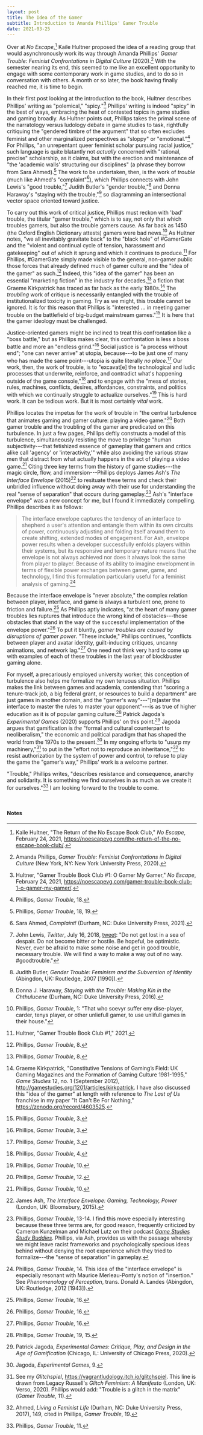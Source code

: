 ```yaml
---
layout: post
title: The Idea of the Gamer
subtitle: Introduction to Amanda Phillips' Gamer Trouble
date: 2021-03-25
---
```


Over at *No Escape*,[^1] Kaile Hultner proposed the idea of a reading group that would asynchronously work its way through Amanda Phillips' *Gamer Trouble: Feminist Confrontations in Digital Culture* (2020).[^2] With the semester nearing its end, this seemed to me like an excellent opportunity to engage with some contemporary work in game studies, and to do so in conversation with others. A month or so later, the book having finally reached me, it is time to begin.

In their first post looking at the introduction to the book, Hultner describes Phillips' writing as "polemical," "spicy."[^3] Phillips' writing is indeed "spicy" in the best of ways, embracing the heat of contested topics in game studies and gaming broadly. As Hultner points out, Phillips takes the primal scene of the narratology versus ludology debate in game studies to task, rightfully critiquing the "gendered timbre of the argument" that so often excludes feminist and other marginalized perspectives as "sloppy" or "emotional."[^4] For Phillips, "an unrepentant queer feminist scholar pursuing racial justice," such language is quite blatantly not *actually* concerned with "rational, precise" scholarship, as it claims, but with the erection and maintenance of "the 'academic walls' structuring our disciplines" (a phrase they borrow from Sara Ahmed).[^5] The work to be undertaken, then, is the work of *trouble* (much like Ahmed's "complaint"[^6]), which Phillips connects with John Lewis's "good trouble,"[^7] Judith Butler's "gender trouble,"[^8] and Donna Haraway's "staying with the trouble,"[^9] so diagramming an intersectional vector space oriented toward justice.

To carry out this work of critical justice, Phillips must reckon with 'bad' trouble, the titular "gamer trouble," which is to say, not only that which troubles gamers, but also the trouble gamers cause. As far back as 1450 (the Oxford English Dictionary attests) gamers were bad news.[^10] As Hultner notes, "we all inevitably gravitate back" to the "black hole" of #GamerGate and the "violent and continual cycle of tension, harassment and gatekeeping" out of which it sprung and which it continues to produce.[^11] For Phillips, #GamerGate simply made visible to the general, non-gamer public those forces that already defined much of gamer culture and the "idea of the gamer" as such.[^12] Indeed, this "idea of the gamer" has been an essential "marketing fiction" in the industry for decades,[^13] a fiction that Graeme Kirkpatrick has traced as far back as the early 1980s.[^14] The *troubling* work of critique is necessarily entangled with the trouble of institutionalized toxicity in gaming. Try as we might, this trouble cannot be ignored. It is for this reason that Phillips is "interested ... in meeting gamer trouble on the battlefield of big-budget mainstream games."[^15] It is here that the gamer ideology must be challenged.

Justice-oriented gamers might be inclined to treat this confrontation like a "boss battle," but as Phillips makes clear, this confrontation is less a boss battle and more an "endless grind."[^16] Social justice is "a process without end"; "one can never arrive" at utopia, because---to be just one of many who has made the same point---utopia is quite literally *no place*.[^17] Our work, then, the work of trouble, is to "excavat[e] the technological and ludic processes that underwrite, reinforce, and contradict what's happening outside of the game console,"[^18] and to engage with the "mess of stories, rules, machines, conflicts, desires, affordances, constraints, and politics with which we continually struggle to actualize ourselves."[^19] This is hard work. It can be tedious work. But it is most certainly *vital* work.

Phillips locates the impetus for the work of trouble in "the central turbulence that animates gaming and gamer culture: playing a video game."[^20] Both gamer trouble and the troubling of the gamer are predicated on this turbulence. In just a few pages, Phillips deftly constructs a model of this turbulence, simultaneously resisting the move to privilege "human subjectivity---that fetishized essence of gameplay that gamers and critics alike call 'agency' or 'interactivity,'" while also avoiding the various straw men that distract from what actually happens in the act of playing a video game.[^21] Citing three key terms from the history of game studies---the magic circle, flow, and immersion---Phillips deploys James Ash's *The Interface Envelope* (2015)[^22] to resituate these terms and check their unbridled influence without doing away with their use for understanding the real "sense of separation" that occurs during gameplay.[^23] Ash's "interface envelope" was a new concept for me, but I found it immediately compelling. Phillips describes it as follows:

> The interface envelope captures the tendency of an interface to shepherd a user's attention and entangle them within its own circuits of power, continuously adjusting and folding itself around them to create shifting, extended modes of engagement. For Ash, envelope power results when a developer successfully enfolds players within their systems, but its responsive and temporary nature means that the envelope is not always achieved nor does it always look the same from player to player. Because of its ability to imagine envelopment in terms of flexible power exchanges between gamer, game, and technology, I find this formulation particularly useful for a feminist analysis of gaming.[^24]

Because the interface envelope is "never absolute," the complex relation between player, interface, and game is always a turbulent one, prone to friction and failure.[^25] As Phillips aptly indicates, "at the heart of many gamer troubles lies ruptures that introduce the wrong kind of obstacles---those obstacles that stand in the way of the successful implementation of the envelope power."[^26] To put it bluntly, *gamer troubles are caused by disruptions of gamer power*. "These include," Phillips continues, "conflicts between player and avatar identity, guilt-inducing critiques, uncanny animations, and network lag."[^27] One need not think very hard to come up with examples of each of these troubles in the last year of blockbuster gaming alone.

For myself, a precariously employed university worker, this conception of turbulence also helps me formalize my own tenuous situation. Phillips makes the link between games and academia, contending that "scoring a tenure-track job, a big federal grant, or resources to build a department" are just games in another domain, and the "gamer's way"---"[m]aster the interface to master the rules to master your opponent"---is as true of higher education as it is of popular gaming culture.[^28] Patrick Jagoda's *Experimental Games* (2020) supports Phillips' on this point.[^29] Jagoda argues that gamification is *the* "formal and cultural counterpart to neoliberalism," the economic and political paradigm that has shaped the world from the 1970s to the present.[^30] In my ongoing efforts to "usurp my machinery,"[^31] to put in the "effort not to reproduce an inheritance,"[^32] to resist authorization by the system of power and control, to refuse to play the game the "gamer's way," Phillips' work is a welcome partner.

"Trouble," Phillips writes, "describes resistance and consequence, anarchy and solidarity. It is something we find ourselves in as much as we create it for ourselves."[^33] I am looking forward to the trouble to come.

<br>

#### Notes

[^1]: Kaile Hultner, "The Return of the No Escape Book Club," *No Escape*, February 24, 2021, <https://noescapevg.com/the-return-of-the-no-escape-book-club/>.
[^2]: Amanda Phillips, *Gamer Trouble: Feminist Confrontations in Digital Culture* (New York, NY: New York University Press, 2020).
[^3]: Hultner, "Gamer Trouble Book Club #1: O Gamer My Gamer," *No Escape*, February 24, 2021, <https://noescapevg.com/gamer-trouble-book-club-1-o-gamer-my-gamer/>.
[^4]: Phillips, *Gamer Trouble*, 18.
[^5]: Phillips, *Gamer Trouble*, 18, 19.
[^6]: Sara Ahmed, *Complaint!* (Durham, NC: Duke University Press, 2021).
[^7]: John Lewis, *Twitter*, July 16, 2018, [tweet](https://twitter.com/repjohnlewis/status/1151155571757867011): "Do not get lost in a sea of despair. Do not become bitter or hostile. Be hopeful, be optimistic. Never, ever be afraid to make some noise and get in good trouble, necessary trouble. We will find a way to make a way out of no way. #goodtrouble."
[^8]: Judith Butler, *Gender Trouble: Feminism and the Subversion of Identity* (Abingdon, UK: Routledge, 2007 [1990]).
[^9]: Donna J. Haraway, *Staying with the Trouble: Making Kin in the Chthulucene* (Durham, NC: Duke University Press, 2016).
[^10]: Phillips, *Gamer Trouble*, 1: "That who soevyr suffer eny dise-player, carder, tenys player, or other unliefull gamer, to use unlifull games in their house."
[^11]: Hultner, "Gamer Trouble Book Club #1," 2021.
[^12]: Phillips, *Gamer Trouble*, 8.
[^13]: Phillips, *Gamer Trouble*, 8.
[^14]: Graeme Kirkpatrick, "Constitutive Tensions of Gaming’s Field: UK Gaming Magazines and the Formation of Gaming Culture 1981-1995," *Game Studies* 12, no. 1 (September 2012), <http://gamestudies.org/1201/articles/kirkpatrick>. I have also discussed this "idea of the gamer" at length with reference to *The Last of Us* franchise in my paper "It Can't Be For Nothing," <https://zenodo.org/record/4603525>.
[^15]: Phillips, *Gamer Trouble*, 3.
[^16]: Phillips, *Gamer Trouble*, 3.
[^17]: Phillips, *Gamer Trouble*, 3.
[^18]: Phillips, *Gamer Trouble*, 4.
[^19]: Phillips, *Gamer Trouble*, 10.
[^20]: Phillips, *Gamer Trouble*, 12.
[^21]: Phillips, *Gamer Trouble*, 10.
[^22]: James Ash, *The Interface Envelope: Gaming, Technology, Power* (London, UK: Bloomsbury, 2015).
[^23]: Phillips, *Gamer Trouble*, 13-14. I find this move especially interesting because these three terms are, for good reason, frequently criticized by Cameron Kunzelman and Michael Lutz on their podcast [*Game Studies Study Buddies*](http://rangedtouch.com/category/gamestudiesstudybuddies/). Phillips, via Ash, provides us with the passage whereby we might leave racist frameworks and psychologically specious ideas behind without denying the root experience which they tried to formalize---the "sense of separation" in gameplay.
[^24]: Phillips, *Gamer Trouble*, 14. This idea of the "interface envelope" is especially resonant with Maurice Merleau-Ponty's notion of "insertion." See *Phenomenology of Perception*, trans. Donald A. Landes (Abingdon, UK: Routledge, 2012 [1943]).
[^25]: Phillips, *Gamer Trouble*, 16.
[^26]: Phillips, *Gamer Trouble*, 16.
[^27]: Phillips, *Gamer Trouble*, 16.
[^28]: Phillips, *Gamer Trouble*, 19, 15.
[^29]: Patrick Jagoda, *Experimental Games: Critique, Play, and Design in the Age of Gamification* (Chicago, IL: University of Chicago Press, 2020).
[^30]: Jagoda, *Experimental Games*, 9.
[^31]: See my *Glitchspiel*, <https://vagrantludology.itch.io/glitchspiel>. This line is drawn from Legacy Russell's *Glitch Feminism: A Manifesto* (London, UK: Verso, 2020). Phillips would add: "Trouble is a glitch in the matrix" (*Gamer Trouble*, 11).
[^32]: Ahmed, *Living a Feminist Life* (Durham, NC: Duke University Press, 2017), 149, cited in Phillips, *Gamer Trouble*, 19.
[^33]: Phillips, *Gamer Trouble*, 11.
